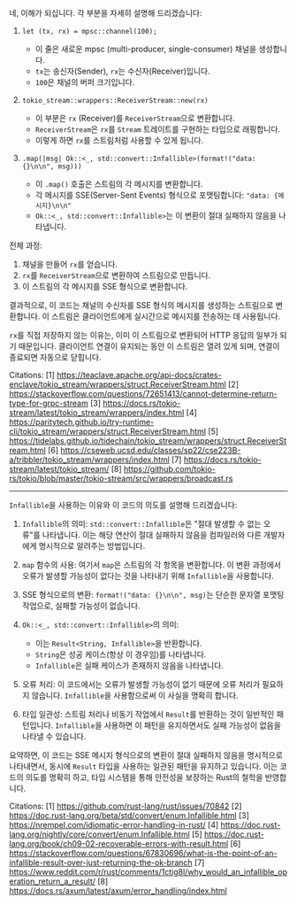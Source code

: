 네, 이해가 되십니다. 각 부분을 자세히 설명해 드리겠습니다:

1. `let (tx, rx) = mpsc::channel(100);`

   - 이 줄은 새로운 mpsc (multi-producer, single-consumer) 채널을 생성합니다.
   - `tx`는 송신자(Sender), `rx`는 수신자(Receiver)입니다.
   - `100`은 채널의 버퍼 크기입니다.

2. `tokio_stream::wrappers::ReceiverStream::new(rx)`

   - 이 부분은 `rx` (Receiver)를 `ReceiverStream`으로 변환합니다.
   - `ReceiverStream`은 `rx`를 `Stream` 트레이트를 구현하는 타입으로 래핑합니다.
   - 이렇게 하면 `rx`를 스트림처럼 사용할 수 있게 됩니다.

3. `.map(|msg| Ok::<_, std::convert::Infallible>(format!("data: {}\n\n", msg)))`
   - 이 `.map()` 호출은 스트림의 각 메시지를 변환합니다.
   - 각 메시지를 SSE(Server-Sent Events) 형식으로 포맷팅합니다: `"data: {메시지}\n\n"`
   - `Ok::<_, std::convert::Infallible>`는 이 변환이 절대 실패하지 않음을 나타냅니다.

전체 과정:

1. 채널을 만들어 `rx`를 얻습니다.
2. `rx`를 `ReceiverStream`으로 변환하여 스트림으로 만듭니다.
3. 이 스트림의 각 메시지를 SSE 형식으로 변환합니다.

결과적으로, 이 코드는 채널의 수신자를 SSE 형식의 메시지를 생성하는 스트림으로 변환합니다. 이 스트림은 클라이언트에게 실시간으로 메시지를 전송하는 데 사용됩니다.

`rx`를 직접 저장하지 않는 이유는, 이미 이 스트림으로 변환되어 HTTP 응답의 일부가 되기 때문입니다. 클라이언트 연결이 유지되는 동안 이 스트림은 열려 있게 되며, 연결이 종료되면 자동으로 닫힙니다.

Citations:
[1] https://teaclave.apache.org/api-docs/crates-enclave/tokio_stream/wrappers/struct.ReceiverStream.html
[2] https://stackoverflow.com/questions/72651413/cannot-determine-return-type-for-grpc-stream
[3] https://docs.rs/tokio-stream/latest/tokio_stream/wrappers/index.html
[4] https://paritytech.github.io/try-runtime-cli/tokio_stream/wrappers/struct.ReceiverStream.html
[5] https://tidelabs.github.io/tidechain/tokio_stream/wrappers/struct.ReceiverStream.html
[6] https://cseweb.ucsd.edu/classes/sp22/cse223B-a/tribbler/tokio_stream/wrappers/index.html
[7] https://docs.rs/tokio-stream/latest/tokio_stream/
[8] https://github.com/tokio-rs/tokio/blob/master/tokio-stream/src/wrappers/broadcast.rs

---

`Infallible`을 사용하는 이유와 이 코드의 의도를 설명해 드리겠습니다:

1. `Infallible`의 의미:
   `std::convert::Infallible`은 "절대 발생할 수 없는 오류"를 나타냅니다. 이는 해당 연산이 절대 실패하지 않음을 컴파일러와 다른 개발자에게 명시적으로 알려주는 방법입니다.

2. `map` 함수의 사용:
   여기서 `map`은 스트림의 각 항목을 변환합니다. 이 변환 과정에서 오류가 발생할 가능성이 없다는 것을 나타내기 위해 `Infallible`을 사용합니다.

3. SSE 형식으로의 변환:
   `format!("data: {}\n\n", msg)`는 단순한 문자열 포맷팅 작업으로, 실패할 가능성이 없습니다.

4. `Ok::<_, std::convert::Infallible>`의 의미:

   - 이는 `Result<String, Infallible>`을 반환합니다.
   - `String`은 성공 케이스(항상 이 경우임)를 나타냅니다.
   - `Infallible`은 실패 케이스가 존재하지 않음을 나타냅니다.

5. 오류 처리:
   이 코드에서는 오류가 발생할 가능성이 없기 때문에 오류 처리가 필요하지 않습니다. `Infallible`을 사용함으로써 이 사실을 명확히 합니다.

6. 타입 일관성:
   스트림 처리나 비동기 작업에서 `Result`를 반환하는 것이 일반적인 패턴입니다. `Infallible`을 사용하면 이 패턴을 유지하면서도 실패 가능성이 없음을 나타낼 수 있습니다.

요약하면, 이 코드는 SSE 메시지 형식으로의 변환이 절대 실패하지 않음을 명시적으로 나타내면서, 동시에 `Result` 타입을 사용하는 일관된 패턴을 유지하고 있습니다. 이는 코드의 의도를 명확히 하고, 타입 시스템을 통해 안전성을 보장하는 Rust의 철학을 반영합니다.

Citations:
[1] https://github.com/rust-lang/rust/issues/70842
[2] https://doc.rust-lang.org/beta/std/convert/enum.Infallible.html
[3] https://nrempel.com/idiomatic-error-handling-in-rust/
[4] https://doc.rust-lang.org/nightly/core/convert/enum.Infallible.html
[5] https://doc.rust-lang.org/book/ch09-02-recoverable-errors-with-result.html
[6] https://stackoverflow.com/questions/67830696/what-is-the-point-of-an-infallible-result-over-just-returning-the-ok-branch
[7] https://www.reddit.com/r/rust/comments/1ctig8l/why_would_an_infallible_operation_return_a_result/
[8] https://docs.rs/axum/latest/axum/error_handling/index.html
